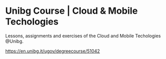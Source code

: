 # Unibg Course | Cloud & Mobile Techologies
Lessons, assignments and exercises of the Cloud and Mobile Techologies @Unibg.

https://en.unibg.it/ugov/degreecourse/51042
